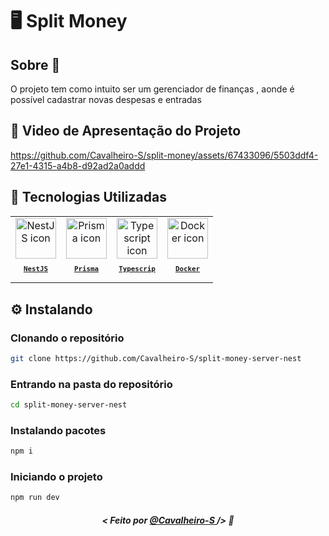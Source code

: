 # 🖥️ Split Money

## Sobre :memo:
O projeto tem como intuito ser um gerenciador de finanças , aonde é possível cadastrar novas despesas e entradas 

## 🎥 Video de Apresentação do Projeto
https://github.com/Cavalheiro-S/split-money/assets/67433096/5503ddf4-27e1-4315-a4b8-d92ad2a0addd

## 🚀 Tecnologias Utilizadas

<table>
  <tr>
  <td align="center">
      <a href="https://pt-br.reactjs.org/">
        <img src="https://skillicons.dev/icons?i=nest" width="65px" alt="NestJS icon"/><br>
        <sub>
          <b>
            <pre>NestJS</pre>
          </b>
        </sub>
      </a>
    </td>
    <td align="center">
      <a href="https://www.typescriptlang.org/">
        <img src="https://skillicons.dev/icons?i=prisma" width="65px" alt="Prisma icon"/><br>
        <sub>
          <b>
            <pre>Prisma</pre>
          </b>
        </sub>
      </a>
    </td>
    <td align="center">
      <a href="https://www.typescriptlang.org/">
        <img src="https://skillicons.dev/icons?i=ts" width="65px" alt="Typescript icon"/><br>
        <sub>
          <b>
            <pre>Typescrip</pre>
          </b>
        </sub>
      </a>
    </td>
    <td align="center">
    <a href="https://www.docker.com/">
        <img src="https://skillicons.dev/icons?i=docker" width="65px" alt="Docker icon"/><br>
        <sub>
          <b>
            <pre>Docker</pre>
          </b>
        </sub>
      </a>
    </td>
    </tr>
</table>

## ⚙ Instalando

### Clonando o repositório
```bash
git clone https://github.com/Cavalheiro-S/split-money-server-nest
```

### Entrando na pasta do repositório
```bash
cd split-money-server-nest
```

### Instalando pacotes
```bash
npm i
```

### Iniciando o projeto
```bash
npm run dev
```
##### <p align="center"> <strong> < Feito por <a href="https://github.com/Cavalheiro-S"> @Cavalheiro-S  </a> /> </strong>  :wave:
